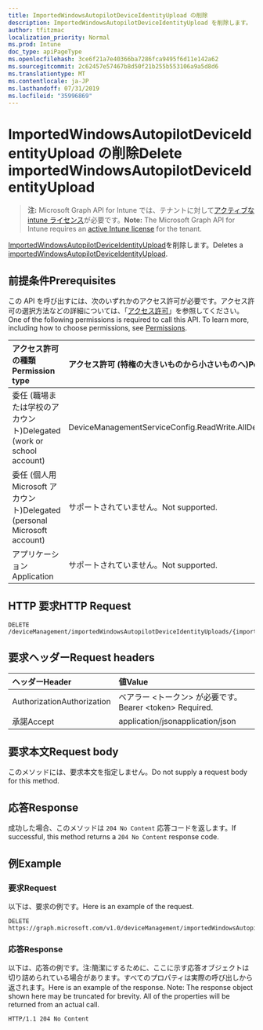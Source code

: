 ```yaml
---
title: ImportedWindowsAutopilotDeviceIdentityUpload の削除
description: ImportedWindowsAutopilotDeviceIdentityUpload を削除します。
author: tfitzmac
localization_priority: Normal
ms.prod: Intune
doc_type: apiPageType
ms.openlocfilehash: 3ce6f21a7e40366ba7286fca9495f6d11e142a62
ms.sourcegitcommit: 2c62457e57467b8d50f21b255b553106a9a5d8d6
ms.translationtype: MT
ms.contentlocale: ja-JP
ms.lasthandoff: 07/31/2019
ms.locfileid: "35996869"
---
```

# <a name="delete-importedwindowsautopilotdeviceidentityupload"></a><span data-ttu-id="d46c0-103">ImportedWindowsAutopilotDeviceIdentityUpload の削除</span><span class="sxs-lookup"><span data-stu-id="d46c0-103">Delete importedWindowsAutopilotDeviceIdentityUpload</span></span>

> <span data-ttu-id="d46c0-104">**注:** Microsoft Graph API for Intune では、テナントに対して[アクティブな intune ライセンス](https://go.microsoft.com/fwlink/?linkid=839381)が必要です。</span><span class="sxs-lookup"><span data-stu-id="d46c0-104">**Note:** The Microsoft Graph API for Intune requires an [active Intune license](https://go.microsoft.com/fwlink/?linkid=839381) for the tenant.</span></span>

<span data-ttu-id="d46c0-105">[ImportedWindowsAutopilotDeviceIdentityUpload](../resources/intune-enrollment-importedwindowsautopilotdeviceidentityupload.md)を削除します。</span><span class="sxs-lookup"><span data-stu-id="d46c0-105">Deletes a [importedWindowsAutopilotDeviceIdentityUpload](../resources/intune-enrollment-importedwindowsautopilotdeviceidentityupload.md).</span></span>

## <a name="prerequisites"></a><span data-ttu-id="d46c0-106">前提条件</span><span class="sxs-lookup"><span data-stu-id="d46c0-106">Prerequisites</span></span>
<span data-ttu-id="d46c0-p101">この API を呼び出すには、次のいずれかのアクセス許可が必要です。アクセス許可の選択方法などの詳細については、「[アクセス許可](/graph/permissions-reference)」を参照してください。</span><span class="sxs-lookup"><span data-stu-id="d46c0-p101">One of the following permissions is required to call this API. To learn more, including how to choose permissions, see [Permissions](/graph/permissions-reference).</span></span>

|<span data-ttu-id="d46c0-109">アクセス許可の種類</span><span class="sxs-lookup"><span data-stu-id="d46c0-109">Permission type</span></span>|<span data-ttu-id="d46c0-110">アクセス許可 (特権の大きいものから小さいものへ)</span><span class="sxs-lookup"><span data-stu-id="d46c0-110">Permissions (from most to least privileged)</span></span>|
|:---|:---|
|<span data-ttu-id="d46c0-111">委任 (職場または学校のアカウント)</span><span class="sxs-lookup"><span data-stu-id="d46c0-111">Delegated (work or school account)</span></span>|<span data-ttu-id="d46c0-112">DeviceManagementServiceConfig.ReadWrite.All</span><span class="sxs-lookup"><span data-stu-id="d46c0-112">DeviceManagementServiceConfig.ReadWrite.All</span></span>|
|<span data-ttu-id="d46c0-113">委任 (個人用 Microsoft アカウント)</span><span class="sxs-lookup"><span data-stu-id="d46c0-113">Delegated (personal Microsoft account)</span></span>|<span data-ttu-id="d46c0-114">サポートされていません。</span><span class="sxs-lookup"><span data-stu-id="d46c0-114">Not supported.</span></span>|
|<span data-ttu-id="d46c0-115">アプリケーション</span><span class="sxs-lookup"><span data-stu-id="d46c0-115">Application</span></span>|<span data-ttu-id="d46c0-116">サポートされていません。</span><span class="sxs-lookup"><span data-stu-id="d46c0-116">Not supported.</span></span>|

## <a name="http-request"></a><span data-ttu-id="d46c0-117">HTTP 要求</span><span class="sxs-lookup"><span data-stu-id="d46c0-117">HTTP Request</span></span>
<!-- {
  "blockType": "ignored"
}
-->
``` http
DELETE /deviceManagement/importedWindowsAutopilotDeviceIdentityUploads/{importedWindowsAutopilotDeviceIdentityUploadId}
```

## <a name="request-headers"></a><span data-ttu-id="d46c0-118">要求ヘッダー</span><span class="sxs-lookup"><span data-stu-id="d46c0-118">Request headers</span></span>
|<span data-ttu-id="d46c0-119">ヘッダー</span><span class="sxs-lookup"><span data-stu-id="d46c0-119">Header</span></span>|<span data-ttu-id="d46c0-120">値</span><span class="sxs-lookup"><span data-stu-id="d46c0-120">Value</span></span>|
|:---|:---|
|<span data-ttu-id="d46c0-121">Authorization</span><span class="sxs-lookup"><span data-stu-id="d46c0-121">Authorization</span></span>|<span data-ttu-id="d46c0-122">ベアラー &lt;トークン&gt; が必要です。</span><span class="sxs-lookup"><span data-stu-id="d46c0-122">Bearer &lt;token&gt; Required.</span></span>|
|<span data-ttu-id="d46c0-123">承諾</span><span class="sxs-lookup"><span data-stu-id="d46c0-123">Accept</span></span>|<span data-ttu-id="d46c0-124">application/json</span><span class="sxs-lookup"><span data-stu-id="d46c0-124">application/json</span></span>|

## <a name="request-body"></a><span data-ttu-id="d46c0-125">要求本文</span><span class="sxs-lookup"><span data-stu-id="d46c0-125">Request body</span></span>
<span data-ttu-id="d46c0-126">このメソッドには、要求本文を指定しません。</span><span class="sxs-lookup"><span data-stu-id="d46c0-126">Do not supply a request body for this method.</span></span>

## <a name="response"></a><span data-ttu-id="d46c0-127">応答</span><span class="sxs-lookup"><span data-stu-id="d46c0-127">Response</span></span>
<span data-ttu-id="d46c0-128">成功した場合、このメソッドは `204 No Content` 応答コードを返します。</span><span class="sxs-lookup"><span data-stu-id="d46c0-128">If successful, this method returns a `204 No Content` response code.</span></span>

## <a name="example"></a><span data-ttu-id="d46c0-129">例</span><span class="sxs-lookup"><span data-stu-id="d46c0-129">Example</span></span>

### <a name="request"></a><span data-ttu-id="d46c0-130">要求</span><span class="sxs-lookup"><span data-stu-id="d46c0-130">Request</span></span>
<span data-ttu-id="d46c0-131">以下は、要求の例です。</span><span class="sxs-lookup"><span data-stu-id="d46c0-131">Here is an example of the request.</span></span>
``` http
DELETE https://graph.microsoft.com/v1.0/deviceManagement/importedWindowsAutopilotDeviceIdentityUploads/{importedWindowsAutopilotDeviceIdentityUploadId}
```

### <a name="response"></a><span data-ttu-id="d46c0-132">応答</span><span class="sxs-lookup"><span data-stu-id="d46c0-132">Response</span></span>
<span data-ttu-id="d46c0-p102">以下は、応答の例です。注:簡潔にするために、ここに示す応答オブジェクトは切り詰められている場合があります。すべてのプロパティは実際の呼び出しから返されます。</span><span class="sxs-lookup"><span data-stu-id="d46c0-p102">Here is an example of the response. Note: The response object shown here may be truncated for brevity. All of the properties will be returned from an actual call.</span></span>
``` http
HTTP/1.1 204 No Content
```



